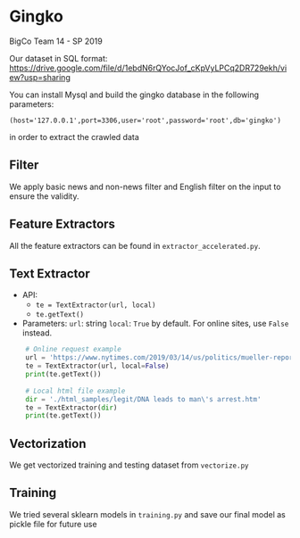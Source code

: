 # Gingko
BigCo Team 14 - SP 2019

Our dataset in SQL format: https://drive.google.com/file/d/1ebdN6rQYocJof_cKpVyLPCq2DR729ekh/view?usp=sharing

You can install Mysql and build the gingko database in the following parameters:

```
(host='127.0.0.1',port=3306,user='root',password='root',db='gingko')
```

in order to extract the crawled data

## Filter

We apply basic news and non-news filter and English filter on the input to ensure the validity.

## Feature Extractors

All the feature extractors can be found in `extractor_accelerated.py`.

## Text Extractor
* API:
  * `te = TextExtractor(url, local)`
  * `te.getText()`
* Parameters:
  `url`: string
  `local`: `True` by default. For online sites, use `False` instead.

```python
    # Online request example
    url = 'https://www.nytimes.com/2019/03/14/us/politics/mueller-report-public.html?action=click&module=Top%20Stories&pgtype=Homepage'
    te = TextExtractor(url, local=False)
    print(te.getText())
    
    # Local html file example
    dir = './html_samples/legit/DNA leads to man\'s arrest.htm'
    te = TextExtractor(dir)
    print(te.getText())
```

## Vectorization

We get vectorized training and testing dataset from `vectorize.py`

## Training

We tried several sklearn models in `training.py` and save our final model as pickle file for future use

